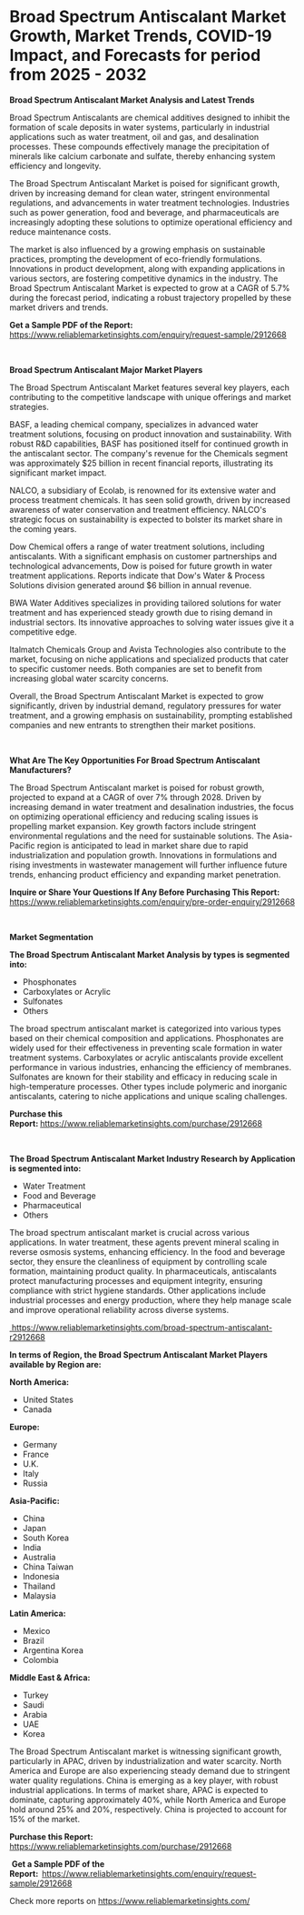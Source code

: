 <p><h1>Broad Spectrum Antiscalant Market Growth, Market Trends, COVID-19 Impact, and Forecasts for period from 2025 - 2032</h1></p><p><strong>Broad Spectrum Antiscalant Market Analysis and Latest Trends</strong></p>
<p><p>Broad Spectrum Antiscalants are chemical additives designed to inhibit the formation of scale deposits in water systems, particularly in industrial applications such as water treatment, oil and gas, and desalination processes. These compounds effectively manage the precipitation of minerals like calcium carbonate and sulfate, thereby enhancing system efficiency and longevity.</p><p>The Broad Spectrum Antiscalant Market is poised for significant growth, driven by increasing demand for clean water, stringent environmental regulations, and advancements in water treatment technologies. Industries such as power generation, food and beverage, and pharmaceuticals are increasingly adopting these solutions to optimize operational efficiency and reduce maintenance costs. </p><p>The market is also influenced by a growing emphasis on sustainable practices, prompting the development of eco-friendly formulations. Innovations in product development, along with expanding applications in various sectors, are fostering competitive dynamics in the industry. The Broad Spectrum Antiscalant Market is expected to grow at a CAGR of 5.7% during the forecast period, indicating a robust trajectory propelled by these market drivers and trends.</p></p>
<p><strong>Get a Sample PDF of the Report:&nbsp;</strong> <a href="https://www.reliablemarketinsights.com/enquiry/request-sample/2912668?utm_campaign=2240&utm_medium=2&utm_source=Github&utm_content=ia&utm_term=12032025&utm_id=broad-spectrum-antiscalant">https://www.reliablemarketinsights.com/enquiry/request-sample/2912668</a></p>
<p>&nbsp;</p>
<p><strong>Broad Spectrum Antiscalant Major Market Players</strong></p>
<p><p>The Broad Spectrum Antiscalant Market features several key players, each contributing to the competitive landscape with unique offerings and market strategies. </p><p>BASF, a leading chemical company, specializes in advanced water treatment solutions, focusing on product innovation and sustainability. With robust R&D capabilities, BASF has positioned itself for continued growth in the antiscalant sector. The company's revenue for the Chemicals segment was approximately $25 billion in recent financial reports, illustrating its significant market impact.</p><p>NALCO, a subsidiary of Ecolab, is renowned for its extensive water and process treatment chemicals. It has seen solid growth, driven by increased awareness of water conservation and treatment efficiency. NALCO's strategic focus on sustainability is expected to bolster its market share in the coming years.</p><p>Dow Chemical offers a range of water treatment solutions, including antiscalants. With a significant emphasis on customer partnerships and technological advancements, Dow is poised for future growth in water treatment applications. Reports indicate that Dow's Water & Process Solutions division generated around $6 billion in annual revenue.</p><p>BWA Water Additives specializes in providing tailored solutions for water treatment and has experienced steady growth due to rising demand in industrial sectors. Its innovative approaches to solving water issues give it a competitive edge.</p><p>Italmatch Chemicals Group and Avista Technologies also contribute to the market, focusing on niche applications and specialized products that cater to specific customer needs. Both companies are set to benefit from increasing global water scarcity concerns.</p><p>Overall, the Broad Spectrum Antiscalant Market is expected to grow significantly, driven by industrial demand, regulatory pressures for water treatment, and a growing emphasis on sustainability, prompting established companies and new entrants to strengthen their market positions.</p></p>
<p>&nbsp;</p>
<p><strong>What Are The Key Opportunities For Broad Spectrum Antiscalant Manufacturers?</strong></p>
<p><p>The Broad Spectrum Antiscalant market is poised for robust growth, projected to expand at a CAGR of over 7% through 2028. Driven by increasing demand in water treatment and desalination industries, the focus on optimizing operational efficiency and reducing scaling issues is propelling market expansion. Key growth factors include stringent environmental regulations and the need for sustainable solutions. The Asia-Pacific region is anticipated to lead in market share due to rapid industrialization and population growth. Innovations in formulations and rising investments in wastewater management will further influence future trends, enhancing product efficiency and expanding market penetration.</p></p>
<p><strong>Inquire or Share Your Questions If Any Before Purchasing This Report:</strong> <a href="https://www.reliablemarketinsights.com/enquiry/pre-order-enquiry/2912668?utm_campaign=2240&utm_medium=2&utm_source=Github&utm_content=ia&utm_term=12032025&utm_id=broad-spectrum-antiscalant">https://www.reliablemarketinsights.com/enquiry/pre-order-enquiry/2912668</a></p>
<p>&nbsp;</p>
<p><strong>Market Segmentation</strong></p>
<p><strong>The Broad Spectrum Antiscalant Market Analysis by types is segmented into:</strong></p>
<p><ul><li>Phosphonates</li><li>Carboxylates or Acrylic</li><li>Sulfonates</li><li>Others</li></ul></p>
<p><p>The broad spectrum antiscalant market is categorized into various types based on their chemical composition and applications. Phosphonates are widely used for their effectiveness in preventing scale formation in water treatment systems. Carboxylates or acrylic antiscalants provide excellent performance in various industries, enhancing the efficiency of membranes. Sulfonates are known for their stability and efficacy in reducing scale in high-temperature processes. Other types include polymeric and inorganic antiscalants, catering to niche applications and unique scaling challenges.</p></p>
<p><strong>Purchase this Report:&nbsp;</strong><a href="https://www.reliablemarketinsights.com/purchase/2912668?utm_campaign=2240&utm_medium=2&utm_source=Github&utm_content=ia&utm_term=12032025&utm_id=broad-spectrum-antiscalant">https://www.reliablemarketinsights.com/purchase/2912668</a></p>
<p>&nbsp;</p>
<p><strong>The Broad Spectrum Antiscalant Market Industry Research by Application is segmented into:</strong></p>
<p><ul><li>Water Treatment</li><li>Food and Beverage</li><li>Pharmaceutical</li><li>Others</li></ul></p>
<p><p>The broad spectrum antiscalant market is crucial across various applications. In water treatment, these agents prevent mineral scaling in reverse osmosis systems, enhancing efficiency. In the food and beverage sector, they ensure the cleanliness of equipment by controlling scale formation, maintaining product quality. In pharmaceuticals, antiscalants protect manufacturing processes and equipment integrity, ensuring compliance with strict hygiene standards. Other applications include industrial processes and energy production, where they help manage scale and improve operational reliability across diverse systems.</p></p>
<p><a href="https://www.reliablemarketinsights.com/broad-spectrum-antiscalant-r2912668?utm_campaign=2240&utm_medium=2&utm_source=Github&utm_content=ia&utm_term=12032025&utm_id=broad-spectrum-antiscalant">&nbsp;https://www.reliablemarketinsights.com/broad-spectrum-antiscalant-r2912668</a></p>
<p><strong>In terms of Region, the Broad Spectrum Antiscalant Market Players available by Region are:</strong></p>
<p>
    <p> <strong> North America: </strong>
        <ul>
            <li>United States</li>
            <li>Canada</li>
        </ul>
        </p> 
    <p> <strong> Europe: </strong>
        <ul>
            <li>Germany</li>
            <li>France</li>
            <li>U.K.</li>
            <li>Italy</li>
            <li>Russia</li>
        </ul>
        </p> 
    <p> <strong> Asia-Pacific: </strong>
        <ul>
            <li>China</li>
            <li>Japan</li>
            <li>South Korea</li>
            <li>India</li>
            <li>Australia</li>
            <li>China Taiwan</li>
            <li>Indonesia</li>
            <li>Thailand</li>
            <li>Malaysia</li>
        </ul>
        </p> 
    <p> <strong> Latin America: </strong>
        <ul>
            <li>Mexico</li>
            <li>Brazil</li>
            <li>Argentina Korea</li>
            <li>Colombia</li>
        </ul>
        </p> 
    <p> <strong> Middle East & Africa: </strong>
        <ul>
            <li>Turkey</li>
            <li>Saudi</li>
            <li>Arabia</li>
            <li>UAE</li>
            <li>Korea</li>
        </ul>
    </p>
    </p>
<p><p>The Broad Spectrum Antiscalant market is witnessing significant growth, particularly in APAC, driven by industrialization and water scarcity. North America and Europe are also experiencing steady demand due to stringent water quality regulations. China is emerging as a key player, with robust industrial applications. In terms of market share, APAC is expected to dominate, capturing approximately 40%, while North America and Europe hold around 25% and 20%, respectively. China is projected to account for 15% of the market.</p></p>
<p><strong>Purchase this Report: </strong><a href="https://www.reliablemarketinsights.com/purchase/2912668?utm_campaign=2240&utm_medium=2&utm_source=Github&utm_content=ia&utm_term=12032025&utm_id=broad-spectrum-antiscalant">https://www.reliablemarketinsights.com/purchase/2912668</a></p>
<p>&nbsp;<strong>Get a Sample PDF of the Report:&nbsp;&nbsp;</strong><a href="https://www.reliablemarketinsights.com/enquiry/request-sample/2912668?utm_campaign=2240&utm_medium=2&utm_source=Github&utm_content=ia&utm_term=12032025&utm_id=broad-spectrum-antiscalant">https://www.reliablemarketinsights.com/enquiry/request-sample/2912668</a></p>
<p><strong></strong></p>
<p>Check more reports on <a href="https://www.reliablemarketinsights.com/?utm_campaign=2240&utm_medium=2&utm_source=Github&utm_content=ia&utm_term=12032025&utm_id=broad-spectrum-antiscalant">https://www.reliablemarketinsights.com/</a></p>